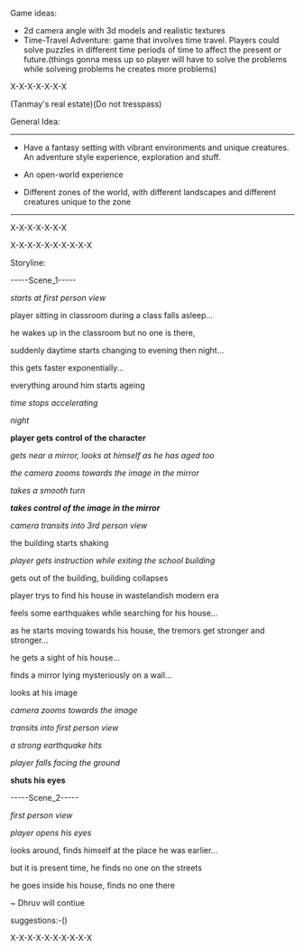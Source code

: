 Game ideas:

- 2d camera angle with 3d models and realistic textures
- Time-Travel Adventure: game that involves time travel. Players could solve puzzles in different time periods of time to affect the present or future.(things gonna mess up so player will have to solve the problems while solveing problems he creates more problems)


X-X-X-X-X-X-X

(Tanmay's real estate)(Do not tresspass)

General Idea:

-------------------------------

- Have a fantasy setting with vibrant environments and unique creatures. An adventure style experience, exploration and stuff.

- An open-world experience

- Different zones of the world, with different landscapes and different creatures unique to the zone

-------------------------------


X-X-X-X-X-X-X

X-X-X-X-X-X-X-X-X-X

Storyline:

-----Scene_1-----

*starts at first person view*

player sitting in classroom during a class falls asleep...

he wakes up in the classroom but no one is there,

suddenly daytime starts changing to evening then night...

this gets faster exponentially...

everything around him starts ageing

*time stops accelerating*

*night*

**player gets control of the character**

*gets near a mirror, looks at himself as he has aged too*

*the camera zooms towards the image in the mirror*

*takes a smooth turn*

***takes control of the image in the mirror***

*camera transits into 3rd person view*

the building starts shaking

*player gets instruction while exiting the school building*

gets out of the building, building collapses

player trys to find his house in wastelandish modern era

feels some earthquakes while searching for his house...

as he starts moving towards his house, the tremors get stronger and stronger...

he gets a sight of his house...

finds a mirror lying mysteriously on a wall...

looks at his image

*camera zooms towards the image*

*transits into first person view*

*a strong earthquake hits*

*player falls facing the ground*

**shuts his eyes**

<voices starts racing his mind>

-----Scene_2-----

*first person view*

*player opens his eyes*

looks around, finds himself at the place he was earlier...

but it is present time, he finds no one on the streets

he goes inside his house, finds no one there

~ Dhruv will contiue

suggestions:-()

X-X-X-X-X-X-X-X-X-X